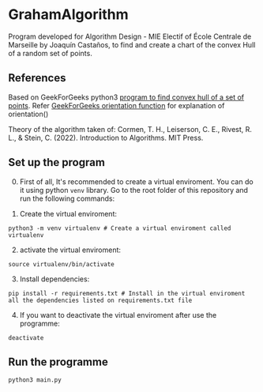 # GrahamAlgorithm

 Program developed for Algorithm Design - MIE Electif of École Centrale de Marseille	by Joaquín Castaños, to find and create a chart of the convex Hull of a random set of points.

## References
Based on GeekForGeeks python3 [program to find convex hull of a set of points](https://www.geeksforgeeks.org/convex-hull-set-2-graham-scan/). Refer [GeekForGeeks orientation function](https://www.geeksforgeeks.org/orientation-3-ordered-points/) for explanation of orientation()

Theory of the algorithm taken of:
Cormen, T. H., Leiserson, C. E., Rivest, R. L., &  Stein, C. (2022). Introduction to Algorithms. MIT Press.

## Set up the program

0. First of all, It's recommended to create a virtual enviroment. You can do it using python ```venv``` library. Go to the root folder of this repository and run the following commands:

1. Create the virtual enviroment:
```
python3 -m venv virtualenv # Create a virtual enviroment called virtualenv
```

2. activate the virtual enviroment:
```
source virtualenv/bin/activate
```

3. Install dependencies:
```
pip install -r requirements.txt # Install in the virtual enviroment all the dependencies listed on requirements.txt file
```

4. If you want to deactivate the virtual enviroment after use the programme:
```
deactivate
```

## Run the programme

```
python3 main.py
```

